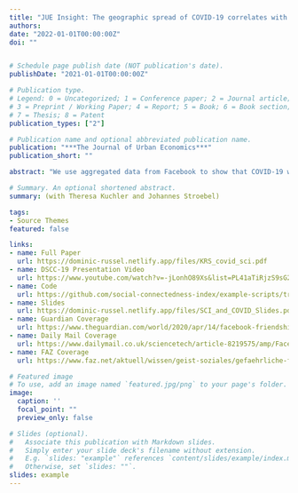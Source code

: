 ```yaml
---
title: "JUE Insight: The geographic spread of COVID-19 correlates with structure of social networks as measured by Facebook"
authors:
date: "2022-01-01T00:00:00Z"
doi: ""


# Schedule page publish date (NOT publication's date).
publishDate: "2021-01-01T00:00:00Z"

# Publication type.
# Legend: 0 = Uncategorized; 1 = Conference paper; 2 = Journal article;
# 3 = Preprint / Working Paper; 4 = Report; 5 = Book; 6 = Book section;
# 7 = Thesis; 8 = Patent
publication_types: ["2"]

# Publication name and optional abbreviated publication name.
publication: "***The Journal of Urban Economics***"
publication_short: ""

abstract: "We use aggregated data from Facebook to show that COVID-19 was more likely to spread between regions with stronger social network connections. Areas with more social ties to two early COVID-19 “hotspots” (Westchester County, NY, in the U.S. and Lodi province in Italy) generally had more confirmed COVID-19 cases as of the end of March. These relationships hold after controlling for geographic distance to the hotspots as well as for the income and population densities of the regions. As the pandemic progressed in the U.S., a county’s social proximity to recent COVID19 cases predicts future outbreaks over and above physical proximity. These results suggest data from online social networks can be useful to epidemiologists and others hoping to forecast the spread of communicable diseases such as COVID-19."

# Summary. An optional shortened abstract.
summary: (with Theresa Kuchler and Johannes Stroebel)

tags:
- Source Themes
featured: false

links:
- name: Full Paper
  url: https://dominic-russel.netlify.app/files/KRS_covid_sci.pdf
- name: DSCC-19 Presentation Video
  url: https://www.youtube.com/watch?v=-jLonhO89Xs&list=PL41aTiRjzS9sG2wtz6qusI4ZD2CDMV04O&index=4&t=1s
- name: Code
  url: https://github.com/social-connectedness-index/example-scripts/tree/master/covid19_exploration
- name: Slides
  url: https://dominic-russel.netlify.app/files/SCI_and_COVID_Slides.pdf
- name: Guardian Coverage
  url: https://www.theguardian.com/world/2020/apr/14/facebook-friendships-can-help-predict-covid-19-spread-study-finds
- name: Daily Mail Coverage
  url: https://www.dailymail.co.uk/sciencetech/article-8219575/amp/Facebook-data-predict-spread-disease-outbreaks-says-new-research-social-connectedness.html
- name: FAZ Coverage
  url: https://www.faz.net/aktuell/wissen/geist-soziales/gefaehrliche-freundschaften-gefaehrliche-freundschaften-in-zeiten-von-covid-19-16731507.html

# Featured image
# To use, add an image named `featured.jpg/png` to your page's folder.
image:
  caption: ''
  focal_point: ""
  preview_only: false

# Slides (optional).
#   Associate this publication with Markdown slides.
#   Simply enter your slide deck's filename without extension.
#   E.g. `slides: "example"` references `content/slides/example/index.md`.
#   Otherwise, set `slides: ""`.
slides: example
---
```

